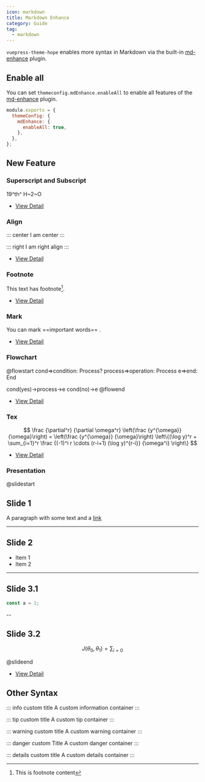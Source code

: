 ```yaml
---
icon: markdown
title: Markdown Enhance
category: Guide
tag:
  - markdown
---
```


`vuepress-theme-hope` enables more syntax in Markdown via the built-in [md-enhance](https://vuepress-md-enhance.mrhope.site) plugin.

## Enable all

You can set `themeconfig.mdEnhance.enableAll` to enable all features of the [md-enhance](https://vuepress-md-enhance.mrhope.site) plugin.

```js {3-5}
module.exports = {
  themeConfig: {
    mdEnhance: {
      enableAll: true,
    },
  },
};
```

## New Feature

### Superscript and Subscript

19^th^ H~2~O

- [View Detail](https://vuepress-theme.mrhope.site/guide/feature/markdown/sup-sub/)

### Align

::: center
I am center
:::

::: right
I am right align
:::

- [View Detail](https://vuepress-theme.mrhope.site/guide/feature/markdown/align/)

### Footnote

This text has footnote[^first].

[^first]: This is footnote content

- [View Detail](https://vuepress-theme.mrhope.site/guide/feature/markdown/footnote/)

### Mark

You can mark ==important words== .

- [View Detail](https://vuepress-theme.mrhope.site/guide/feature/markdown/mark/)

### Flowchart

@flowstart
cond=>condition: Process?
process=>operation: Process
e=>end: End

cond(yes)->process->e
cond(no)->e
@flowend

- [View Detail](https://vuepress-theme.mrhope.site/guide/feature/markdown/flowchart/)

### Tex

$$
\frac {\partial^r} {\partial \omega^r} \left(\frac {y^{\omega}} {\omega}\right)
= \left(\frac {y^{\omega}} {\omega}\right) \left\{(\log y)^r + \sum_{i=1}^r \frac {(-1)^i r \cdots (r-i+1) (\log y)^{r-i}} {\omega^i} \right\}
$$

- [View Detail](https://vuepress-theme.mrhope.site/guide/feature/markdown/tex/)

### Presentation

@slidestart

## Slide 1

A paragraph with some text and a [link](https://mrhope.site)

---

## Slide 2

- Item 1
- Item 2

---

## Slide 3.1

```js
const a = 1;
```

--

## Slide 3.2

$$
J(\theta_0,\theta_1) = \sum_{i=0}
$$

@slideend

- [View Detail](https://vuepress-theme.mrhope.site/guide/feature/markdown/presentation/)

## Other Syntax

::: info custom title
A custom information container
:::

::: tip custom title
A custom tip container
:::

::: warning custom title
A custom warning container
:::

::: danger custom Title
A custom danger container
:::

::: details custom title
A custom details container
:::
